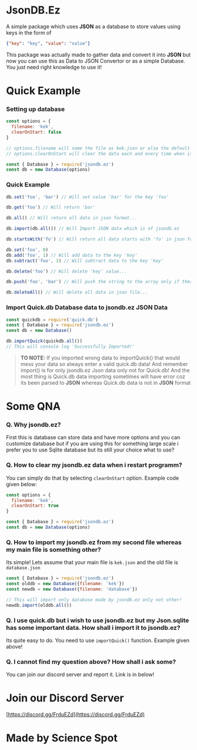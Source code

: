 # JsonDB.Ez

A simple package which uses **JSON** as a database to store values using keys in the form of

```json
{"key": "key", "value": "value"}
```

This package was actually made to gather data and convert it into **JSON** but now you can use this as Data to JSON Convertor or as a simple Database. You just need right knowledge to use it!

# Quick Example

### Setting up database

```js
const options = {
  filename: 'kek',
  clearOnStart: false
}

// options.filename will name the file as kek.json or else the default will be jsondb.ez
// options.clearOnStart will clear the data each and every time when it restarts file. The default will be false...

const { Database } = require('jsondb.ez')
const db = new Database(options)
```

### Quick Example

```js
db.set('foo', 'bar') // Will set value 'bar' for the key 'foo'

db.get('foo') // Will return 'bar'

db.all() // Will return all data in json format...

db.import(db.all()) // Will Import JSON data which is of jsondb.ez

db.startsWith('fo') // Will return all data starts with 'fo' in json format...

db.set('foo', 0)
db.add('foo', 1) // Will add data to the key 'key'
db.subtract('foo', 1) // Will subtract data to the key 'key'

db.delete('foo') // Will delete 'key' value...

db.push('foo', 'bar') // Will push the string to the array only if there is no value or an array value for that key!

db.deleteAll() // Will delete all data in json file...
```

### Import Quick.db Database data to jsondb.ez JSON Data
```js
const quickdb = require('quick.db')
const { Database } = require('jsondb.ez')
const db = new Database()

db.importQuick(quickdb.all())
// This will console log 'Successfully Imported!'
```

> **TO NOTE:** If you imported wrong data to importQuick() that would mess your data so always enter a valid quick.db data! And remember import() is for only jsondb.ez Json data only not for Quick.db! And the most thing is Quick.db data importing sometimes will have error coz its been parsed to **JSON** whereas Quick.db data is not in **JSON** format

# Some QNA

### Q. Why jsondb.ez?
First this is database can store data and have more options and you can customize database but if you are using this for something large scale i prefer you to use Sqlite database but its still your choice what to use?

### Q. How to clear my jsondb.ez data when i restart programm?
You can simply do that by selecting ``clearOnStart`` option. Example code given below:

```js
const options = {
  filename: 'kek',
  clearOnStart: true
}

const { Database } = require('jsondb.ez')
const db = new Database(options)
```

### Q. How to import my jsondb.ez from my second file whereas my main file is something other?
Its simple! Lets assume that your main file is ``kek.json`` and the old file is ``database.json``

```js
const { Database } = require('jsondb.ez')
const olddb = new Database({filename: 'kek'})
const newdb = new Database({filename: 'database'}) 

// This will import only database made by jsondb.ez only not other!
newdb.import(olddb.all())
```

### Q. I use quick.db but i wish to use jsondb.ez but my Json.sqlite has some important data. How shall i import it to jsondb.ez?
Its quite easy to do. You need to use ``importQuick()`` function. Example given above!

### Q. I cannot find my question above? How shall i ask some?
You can join our discord server and report it. Link is in below!

# Join our Discord Server
[https://discord.gg/FrduEZd](https://discord.gg/FrduEZd) 

# Made by Science Spot
